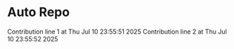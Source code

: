 # Auto Repo

Contribution line 1 at Thu Jul 10 23:55:51 2025
Contribution line 2 at Thu Jul 10 23:55:52 2025